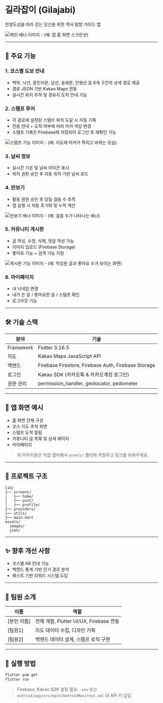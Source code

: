 # 길라잡이 (Gilajabi)

한양도성을 따라 걷는 당신을 위한 역사 탐방 가이드 앱

![메인 배너 이미지 - (예: 앱 홈 화면 스크린샷)](./assets/main_screenshot.png)

---

## 📱 주요 기능

### 1. 코스별 도보 안내
- 백악, 낙산, 흥인지문, 남산, 숭례문, 인왕산 등 6개 구간의 상세 경로 제공
- 경로 JSON 기반 Kakao Maps 연동
- 실시간 위치 추적 및 경유지 도착 안내 기능

### 2. 스탬프 투어
- 각 경로에 설정된 스탬프 위치 도달 시 자동 기록
- 진동 안내 + 도착 여부에 따라 마커 색상 변경
- 스탬프 기록은 Firebase에 저장되어 로그인 후 재확인 가능

![스탬프 기능 이미지 - (예: 지도에 마커가 찍히고 바뀌는 모습)](./assets/stamp_demo.png)

### 3. 날씨 정보
- 실시간 기온 및 날씨 아이콘 표시
- 위치 권한 승인 후 자동 위치 기반 날씨 로드

### 4. 만보기
- 활동 권한 승인 후 당일 걸음 수 추적
- 앱 실행 시 자동 초기화 및 누적 계산

![만보기 배너 이미지 - (예: 걸음 수가 나타나는 배너)](./assets/step_counter_demo.png)

### 5. 커뮤니티 게시판
- 글 작성, 수정, 삭제, 댓글 작성 가능
- 이미지 업로드 (Firebase Storage)
- 좋아요 기능 + 검색 기능 지원

![게시판 기능 이미지 - (예: 작성된 글과 좋아요 수가 보이는 화면)](./assets/board_demo.png)

### 6. 마이페이지
- 내 닉네임 변경
- 내가 쓴 글 / 좋아요한 글 / 스탬프 확인
- 로그아웃 기능

---

## 🛠 기술 스택

| 분야 | 기술 |
|------|------|
| Framework | Flutter 3.16.5 |
| 지도 | Kakao Maps JavaScript API |
| 백엔드 | Firebase Firestore, Firebase Auth, Firebase Storage |
| 로그인 | Kakao SDK (카카오톡 & 카카오계정 로그인) |
| 권한 관리 | permission_handler, geolocator, pedometer |

---

## 📸 앱 화면 예시

- 홈 화면 전체 구성
- 코스 지도 추적 화면
- 스탬프 도착 알림
- 커뮤니티 글 목록 및 상세 페이지
- 마이페이지

> 위 이미지들은 직접 캡처해서 `assets/` 폴더에 저장하고 링크를 바꿔주세요.

---

## 📂 프로젝트 구조

```
lib/
├── screens/
│   ├── home/
│   ├── post/
│   ├── profile/
├── providers/
├── utils/
├── main.dart
assets/
  images/
  json/
```

---

## ✨ 향후 개선 사항

- 코스별 AR 안내 기능
- 백엔드 통계 기반 인기 경로 분석
- 퀘스트 기반 리워드 시스템 도입

---

## 🙋 팀원 소개

| 이름 | 역할 |
|------|------|
| [본인 이름] | 전체 개발, Flutter UI/UX, Firebase 연동 |
| [팀원1] | 지도 데이터 수집, 디자인 기획 |
| [팀원2] | 백엔드 데이터 설계, 스탬프 로직 구현 |

---

## 📌 실행 방법

```bash
flutter pub get
flutter run
```

> Firebase, Kakao SDK 설정 필요: `.env` 또는 `android/app/src/main/AndroidManifest.xml` 내 API 키 삽입
